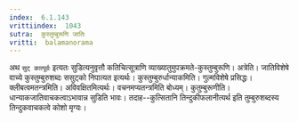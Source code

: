 ```yaml
---
index:  6.1.143
vrittiindex:  1043
sutra:  कुस्तुम्बुरूणि जातिः
vritti:  balamanorama 
---
```


अथ `सुट् कात्पूर्वः` इत्यतः सुडित्यनुवृत्तौ कतिचित्सूत्राणि व्याख्यातुमुपक्रमते-कुस्तुम्बुरूणि। अत्रेति। जातिविशेषे वाच्ये कुस्तुम्बुरुशब्दः ससुट्को निपात्यत इत्यर्थः। कुस्तुम्बुरुर्धान्याकमिति। गुल्मविशेषे प्रसिद्धः। क्लीबत्वमतन्त्रमिति। अविवक्षितमित्यर्थः। वचनमप्यतन्त्रमिति बोध्यम्। कुतुम्बुरूणीति। धान्याकजातिवाचकत्वाऽभावान्न सुडिति भावः। तदाह--कुत्सितानि तिन्दुकीफलानीत्यर्थ इति तुम्बुरुशब्दस्य तिन्दुकवाचकत्वे कोशो मृग्यः।

